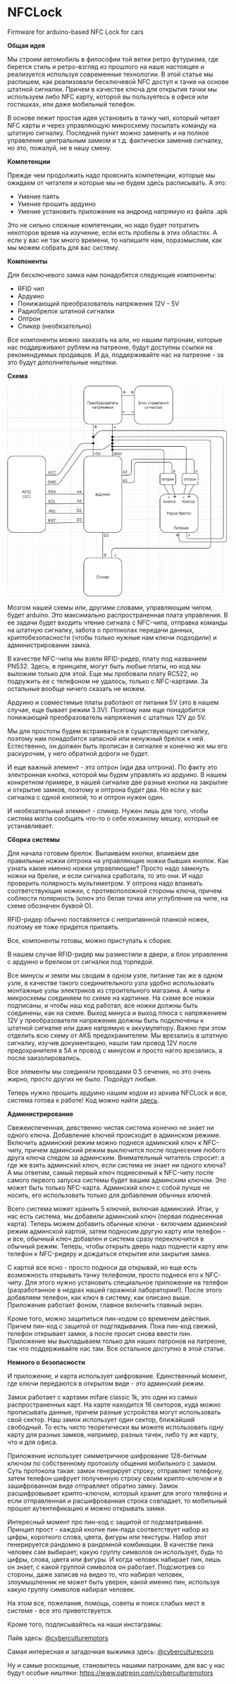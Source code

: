 # NFCLock
Firmware for arduino-based NFC Lock for cars

<b>Общая идея</b>

Мы строим автомобиль в философии той ветки ретро футуризма, где берется стиль и ретро-взгляд из прошлого на наше настоящее и реализуется используя современные технологии. В этой статье мы распишем, как реализовали бесключевой NFC доступ к тачке на основе штатной сигналки. Причем в качестве ключа для открытия тачки мы используем либо NFC карту, которой вы пользуетесь в офисе или гостишках, или даже мобильный телефон.

В основе лежит простая идея установить в тачку чип, который читает NFC карты и через управляющую микросхему посылать команду на штатную сигналку. Последний пункт можно заменить и на полное управление центральным замком и т.д. фактически заменив сигналку, но это, пожалуй, не в нашу смену. 


<b>Компетенции</b>

Прежде чем продолжить надо прояснить компетенции, которые мы ожидаем от читателя и которые мы не будем здесь расписывать. 
А это: 
- Умение паять
- Умение прошить ардуино
- Умение установить приложение на андроид напрямую из файла .apk 

Это не сильно сложные компетенции, но надо будет потратить некоторое время на изучение, если есть пробелы в этих областях. А если у вас не так много времени, то напишите нам, поразмыслим, как мы можем собрать для вас систему. 


<b>Компоненты</b>

Для бесключевого замка нам понадобятся следующие компоненты:
- RFID чип 
- Ардуино
- Понижающий преобразователь напряжения 12V - 5V 
- Радиобрелок штатной сигналки 
- Оптрон
- Спикер (необязательно)

Все компоненты можно заказать на али, но нашим патронам, которые нас поддерживают рублем на патреоне, будут доступны ссылки на рекомендуемых продавцов. И да, поддерживайте нас на патреоне - за это будут дополнительные ништяки. 


<b>Схема</b>

<img src="NFC Lock.png" title="(см. рисунок NFC Lock)">

Мозгом нашей схемы или, другими словами, управляющим чипом, будет arduino. Это максимально распространенная плата управления. В ее задачи будет входить чтение сигнала с NFC-чипа, отправка команды на штатную сигналку, забота о протоколах передачи данных, криптобезопасности (чтобы только нужные нам ключи подходили) и администрировании замка. 

В качестве NFC-чипа мы взяли RFID-ридер, плату под названием PN532. Здесь, в принципе, могут быть любые платы, но код мы выложим только для этой. Еще мы пробовали плату RC522, но подружить ее с телефоном не удалось, только с NFC-картами. За остальные вообще ничего сказать не можем. 

Ардуино и совместимые платы работают от питания 5V (это в нашем случае, еще бывает  режим 3.3V). Поэтому нам еще понадобится понижающий преобразователь напряжения с штатных 12V до 5V. 

Мы для простоты будем встраиваться в существующую сигналку, поэтому нам понадобится запасной или ненужный брелок к ней. Естественно, он должен быть прописан в сигналке и конечно же мы его раскурочим, у него обратной дороги не будет. 

И еще важный элемент - это оптрон (иди два оптрона). По факту это электронная кнопка, которой мы будем управлять из ардуино. В нашем конкретном примере, в нашей сигналке две разные кнопки на закрытие и открытие замков, поэтому и оптрона будет два. Но если у вас сигналка с одной кнопкой, то и оптрон нужен один. 

И необязательный элемент - спикер. Нужен лишь для того, чтобы система могла сообщить что-то о себе кожаному мешку, который ее устанавливает. 


<b>Сборка системы</b>

Для начала готовим брелок. Выпаиваем кнопки, впаиваем две правильные ножки оптрона на управляющие ножки бывших кнопок. Как узнать какие именно ножки управляющие? Просто надо замкнуть ножки на брелке, и если сигналка сработала, то это они. И надо проверить полярность мультиметром. У оптрона надо впаивать соответствующие ножки, с противоположной стороны ключа, причем соблюсти полярность (ключ это белая точка или углубление на чипе, на схеме обозначен буквой О). 

RFID-ридер обычно поставляется с неприпаянной планкой ножек, поэтому ее тоже придется припаять. 


Все, компоненты готовы, можно приступать к сборке. 

В нашем случае RFID-ридер мы разместили в двери, а блок управления с ардуино и брелком от сигналки под торпедой. 

Все минусы и земли мы сводим в одном узле, питание так же в одном узле, в качестве такого соединительного узла удобно использовать монтажные узлы электриков из строительного магазина. А чипы и микросхемы соединяем по схеме на картинке. На схеме все ножки подписаны, и чтобы наш код работал, все ножки должны быть соединены, как на схеме. Выход минуса и выход плюса с напряжением 12V у преобразователя напряжения должны быть подключены к штатной сигналке или даже напрямую к аккумулятору. Важно при этом отделить всю схему от АКБ предохранителем. Мы врезались в штатную сигналку, изучив документацию, нашли там провод 12V после предохранителя в 5А и провод с минусом и просто нагло врезались, а после заизолировались.

Все элементы мы соединяли проводами 0.5 сечения, но это очень жирно, просто других не было. Подойдут любые. 

Теперь нужно прошить ардуино нашим кодом из архива NFCLock и все, система готова к работе! Код можно найти <a href="https://github.com/Stepka/NFCLock">здесь</a>.


<b>Администрирование</b>

Свежеиспеченная, девственно чистая система конечно не знает ни одного ключа. Добавление ключей происходит в админском режиме. Включить админский режим можно поднеся админский ключ к NFC-чипу, причем админский режим выключится после поднесения любого друга ключа следом за админским. Внимательный читатель спросит: а где же взять админский ключ, если система не знает ни одного ключа? А мы ответим, самый первый ключ поднесенный к NFC-чипу после самого первого запуска системы будет вашим админским ключом. Это может быть только NFC-карта. Админский ключ с собой лучше не носить, его использовать только для добавления обычных ключей. 

Всего система может хранить 5 ключей, включая админский. Итак, у нас есть система, мы добавили админский ключ (первая поднесенная карта). Теперь можем добавить обычные ключи - включаем админский режим админской картой, затем подносим другую карту или телефон - и все, обычный ключ добавлен и система сразу переключится в обычный режим. Теперь, чтобы открыть дверь надо поднести карту или телефон к NFC-ридеру и дождаться открытия или закрытия замка. 


С картой все ясно - просто подноси да открывай, но еще есть возможность открывать тачку телефоном, просто поднеся его к NFC-чипу. Для этого нужно установить специальное приложение на телефон (разработанное в недрах нашей гаражной лаборатории!). После этого добавляем телефон, как ключ в систему, как описано выше. Приложение работает фоном, главное включить главный экран. 

Кроме того, можно защититься пин-кодом со временем действия. Причем пин-код с защитой от подглядывания. Пока пин-код свежий, телефон открывает замки, а после просит снова ввести пин. Приложение мы выкладываем только для наших патронов на патреоне, так что поддерживайте нас там. Все остальное доступно в этой статье. 


<b>Немного о безопасности</b>

И приложение, и карта использует шифрование. Единственный момент, где ключи передаются в открытом виде - это админский режим. 

Замок работает с картами mifare classic 1k, это одни из самых распространенных карт. На карте находится 16 секторов, куда можно прописывать данные, причем разные устройства могут использовать свой сектор. Наш замок использует один сектор, ближайший свободный. То есть чисто теоретически вы можете использовать одну карту для разных замков, например, разных тачек, либо ту же карту, что и для офиса. 

Приложение использует симметричное шифрование 128-битным ключом по собственному протоколу общения мобильного с замком. Суть протокола такая: замок генерирует строку, отправляет телефону, затем телефон шифрует полученную строку своим крипто-ключом и в зашифрованном виде отправляет обратно замку. Замок расшифровывает крипто-ключом, который хранит для этого телефона и если отправленная и расшифрованная строка совпадает, то мобильный прошел аутентификацию и можно открывать замки. 

Интересный момент про пин-код с защитой от подсматривания. Принцип прост - каждой кнопке пин-пада соответствует набор из цифры, короткого слова, цвета, фигуры или текстуры. Набор этот генерируется рандомно в рандомной комбинации. В качестве пина человек сам выбирает, какую группу символов он использует, будь то цифры, слова, цвета или фигуры. И когда человек набирает пин, лишь он знает, с какой группой символов он работает. Подсмотрев со стороны, даже записав на видео то, что набирал человек, злоумышленник не может быть уверен, какой именно пин, используя какую группу символов набирал человек.

На этом все, пожелания, помощь, советы и поиск слабых мест в системе - все это приветствуется. 

Кроме того, подписывайтесь на наши инстаграмы: 

Лайв здесь: <a href="https://www.instagram.com/cyberculturemotors/">@cyberculturemotors</a> 

Самая интересная и загадочная выжимка здесь: <a href="https://www.instagram.com/cyberculturecorp/">@cyberculturecorp</a> 

Ну и самые роскошные, становитесь нашими патронами, для вас у нас будут особые ништяки: <a href="https://www.patreon.com/cyberculturemotors ">https://www.patreon.com/cyberculturemotors </a>

